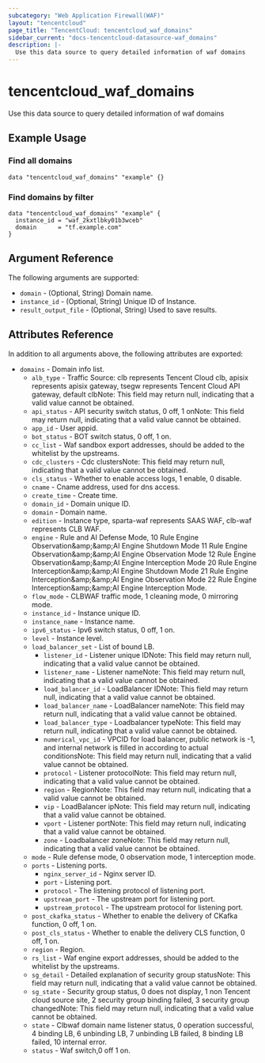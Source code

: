 ```yaml
---
subcategory: "Web Application Firewall(WAF)"
layout: "tencentcloud"
page_title: "TencentCloud: tencentcloud_waf_domains"
sidebar_current: "docs-tencentcloud-datasource-waf_domains"
description: |-
  Use this data source to query detailed information of waf domains
---
```


# tencentcloud_waf_domains

Use this data source to query detailed information of waf domains

## Example Usage

### Find all domains

```hcl
data "tencentcloud_waf_domains" "example" {}
```

### Find domains by filter

```hcl
data "tencentcloud_waf_domains" "example" {
  instance_id = "waf_2kxtlbky01b3wceb"
  domain      = "tf.example.com"
}
```

## Argument Reference

The following arguments are supported:

* `domain` - (Optional, String) Domain name.
* `instance_id` - (Optional, String) Unique ID of Instance.
* `result_output_file` - (Optional, String) Used to save results.

## Attributes Reference

In addition to all arguments above, the following attributes are exported:

* `domains` - Domain info list.
  * `alb_type` - Traffic Source: clb represents Tencent Cloud clb, apisix represents apisix gateway, tsegw represents Tencent Cloud API gateway, default clbNote: This field may return null, indicating that a valid value cannot be obtained.
  * `api_status` - API security switch status, 0 off, 1 onNote: This field may return null, indicating that a valid value cannot be obtained.
  * `app_id` - User appid.
  * `bot_status` - BOT switch status, 0 off, 1 on.
  * `cc_list` - Waf sandbox export addresses, should be added to the whitelist by the upstreams.
  * `cdc_clusters` - Cdc clustersNote: This field may return null, indicating that a valid value cannot be obtained.
  * `cls_status` - Whether to enable access logs, 1 enable, 0 disable.
  * `cname` - Cname address, used for dns access.
  * `create_time` - Create time.
  * `domain_id` - Domain unique ID.
  * `domain` - Domain name.
  * `edition` - Instance type, sparta-waf represents SAAS WAF, clb-waf represents CLB WAF.
  * `engine` - Rule and AI Defense Mode, 10 Rule Engine Observation&amp;amp;&amp;amp;AI Engine Shutdown Mode 11 Rule Engine Observation&amp;amp;&amp;amp;AI Engine Observation Mode 12 Rule Engine Observation&amp;amp;&amp;amp;AI Engine Interception Mode 20 Rule Engine Interception&amp;amp;&amp;amp;AI Engine Shutdown Mode 21 Rule Engine Interception&amp;amp;&amp;amp;AI Engine Observation Mode 22 Rule Engine Interception&amp;amp;&amp;amp;AI Engine Interception Mode.
  * `flow_mode` - CLBWAF traffic mode, 1 cleaning mode, 0 mirroring mode.
  * `instance_id` - Instance unique ID.
  * `instance_name` - Instance name.
  * `ipv6_status` - Ipv6 switch status, 0 off, 1 on.
  * `level` - Instance level.
  * `load_balancer_set` - List of bound LB.
    * `listener_id` - Listener unique IDNote: This field may return null, indicating that a valid value cannot be obtained.
    * `listener_name` - Listener nameNote: This field may return null, indicating that a valid value cannot be obtained.
    * `load_balancer_id` - LoadBalancer IDNote: This field may return null, indicating that a valid value cannot be obtained.
    * `load_balancer_name` - LoadBalancer nameNote: This field may return null, indicating that a valid value cannot be obtained.
    * `load_balancer_type` - Loadbalancer typeNote: This field may return null, indicating that a valid value cannot be obtained.
    * `numerical_vpc_id` - VPCID for load balancer, public network is -1, and internal network is filled in according to actual conditionsNote: This field may return null, indicating that a valid value cannot be obtained.
    * `protocol` - Listener protocolNote: This field may return null, indicating that a valid value cannot be obtained.
    * `region` - RegionNote: This field may return null, indicating that a valid value cannot be obtained.
    * `vip` - LoadBalancer ipNote: This field may return null, indicating that a valid value cannot be obtained.
    * `vport` - Listener portNote: This field may return null, indicating that a valid value cannot be obtained.
    * `zone` - Loadbalancer zoneNote: This field may return null, indicating that a valid value cannot be obtained.
  * `mode` - Rule defense mode, 0 observation mode, 1 interception mode.
  * `ports` - Listening ports.
    * `nginx_server_id` - Nginx server ID.
    * `port` - Listening port.
    * `protocol` - The listening protocol of listening port.
    * `upstream_port` - The upstream port for listening port.
    * `upstream_protocol` - The upstream protocol for listening port.
  * `post_ckafka_status` - Whether to enable the delivery of CKafka function, 0 off, 1 on.
  * `post_cls_status` - Whether to enable the delivery CLS function, 0 off, 1 on.
  * `region` - Region.
  * `rs_list` - Waf engine export addresses, should be added to the whitelist by the upstreams.
  * `sg_detail` - Detailed explanation of security group statusNote: This field may return null, indicating that a valid value cannot be obtained.
  * `sg_state` - Security group status, 0 does not display, 1 non Tencent cloud source site, 2 security group binding failed, 3 security group changedNote: This field may return null, indicating that a valid value cannot be obtained.
  * `state` - Clbwaf domain name listener status, 0 operation successful, 4 binding LB, 6 unbinding LB, 7 unbinding LB failed, 8 binding LB failed, 10 internal error.
  * `status` - Waf switch,0 off 1 on.


